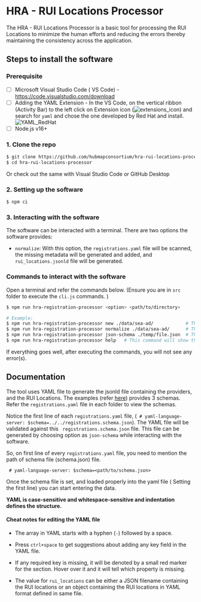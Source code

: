 # HRA - RUI  Locations Processor

The HRA - RUI Locations Processor is a basic tool for processing the RUI Locations to minimize the human efforts and reducing the errors thereby maintaining the consistency across the application.

## Steps to install the software

### Prerequisite

- [ ] Microsoft Visual Studio Code ( VS Code) - https://code.visualstudio.com/download
- [ ] Adding the YAML Extension - In the VS Code, on the vertical ribbon (Activity Bar) to the left click on Extension icon (![extensions_icon](https://github.com/hubmapconsortium/hra-rui-locations-processor/assets/88348124/9c2a58f6-d292-40cf-baf4-dae371c0f015)) and search for ```yaml``` and chose the one developed by Red Hat and install. 
    ![YAML_RedHat](https://github.com/hubmapconsortium/hra-rui-locations-processor/assets/88348124/9e88d2c7-b412-4f4f-9eff-6139b05d3fdf)
- [ ] Node.js v16+

### 1. Clone the repo

```bash
$ git clone https://github.com/hubmapconsortium/hra-rui-locations-processor.git
$ cd hra-rui-locations-processor
```

Or check out the same with Visual Studio Code or GitHub Desktop

### 2. Setting up the software

```bash
$ npm ci
```

### 3. Interacting with the software 

The software can be interacted with a terminal. There are two options the software provides:

- ```normalize```: With this option, the  ```registrations.yaml``` file will be scanned, the missing metadata will be generated and added, and ```rui_locations.jsonld``` file will be generated.

### Commands to interact with the software

​Open a terminal and refer the commands below. (Ensure you are in ```src``` folder to execute the ```cli.js``` commands. )

```bash
$ npm run hra-registration-processor <option> <path/to/directory>

# Example:
$ npm run hra-registration-processor new ./data/sea-ad/            # This command starts a new registrations digital object.
$ npm run hra-registration-processor normalize ./data/sea-ad/      # This command will normalize the registrations.yaml file. It will search for the file in '.data/sea-ad/' folder.
$ npm run hra-registration-processor json-schema ./temp/file.json  # This command will generate a new json-schema which will be used to validate against the registrations.yaml file. The new json-schema will be created in the temp folder, the file name will be file.json
$ npm run hra-registration-processor help 	# This command will show the help menu which displays the options and descriptions.
```

If everything goes well, after executing the commands, you will not see any error(s). 

## Documentation

The tool uses YAML file to generate the jsonld file containing the providers, and the RUI Locations. The examples (refer [here](https://github.com/hubmapconsortium/hra-rui-locations-processor/tree/develop/examples)) provides 3 schemas. Refer the ```registrations.yaml``` file in each folder to view the schemas. 

Notice the first line of each ```registrations.yaml``` file, (``` # yaml-language-server: $schema=../../registrations.schema.json```). The YAML file will be validated against this ``` registrations.schema.json``` file. This file can be generated by choosing option as ```json-schema``` while interacting with the software.

So, on first line of every ```registrations.yaml``` file, you need to mention the path of schema file (schema.json) file.

``` # yaml-language-server: $schema=<path/to/schema.json>```

Once the schema file is set, and loaded properly into the yaml file ( Setting the first line) you can start entering the data. 

**YAML is case-sensitive and whitespace-sensitive and indentation defines the structure.**

#### Cheat notes for editing the YAML file

- The array in YAML starts with a hyphen (```-```) followed by a space.

- Press ```ctrl+space``` to get suggestions about adding any key field in the YAML file.

- If any required key is missing, it will be denoted by a small red marker for the section. Hover over it and it will tell which property is missing. 

- The value for ```rui_locations``` can be either a JSON filename containing the RUI locations or an object containing the RUI locations in YAML format defined in same file.
